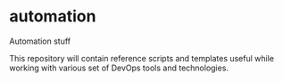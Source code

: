 # automation
Automation stuff

This repository will contain reference scripts and templates useful while working with various set of DevOps tools and technologies.

